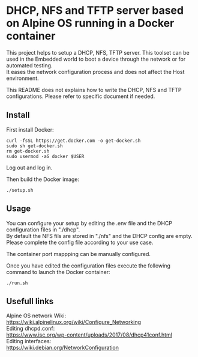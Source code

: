 # DHCP, NFS and TFTP server based on Alpine OS running in a Docker container

This project helps to setup a DHCP, NFS, TFTP server.
This toolset can be used in the Embedded world to boot a device through the network or for automated testing. <br/>
It eases the network configuration process and does not affect the Host environment.

This README does not explains how to write the DHCP, NFS and TFTP configurations. Please refer to specific document if needed.

## Install
First install Docker:
```
curl -fsSL https://get.docker.com -o get-docker.sh
sudo sh get-docker.sh
rm get-docker.sh
sudo usermod -aG docker $USER
```
Log out and log in.

Then build the Docker image:
```
./setup.sh
```
## Usage
You can configure your setup by editing the .env file and the DHCP configuration files in "./dhcp". <br/>
By default the NFS fils are stored in "./nfs" and the DHCP config are empty. <br/>
Please complete the config file according to your use case.

The container port mappping can be manually configured.

Once you have edited the configuration files execute the following command to launch the Docker container:
```
./run.sh
```

## Usefull links
Alpine OS network Wiki: <br/>
https://wiki.alpinelinux.org/wiki/Configure_Networking <br/>
Editing dhcpd.conf: <br/>
https://www.isc.org/wp-content/uploads/2017/08/dhcp41conf.html <br/>
Editing interfaces: <br/>
https://wiki.debian.org/NetworkConfiguration <br/>
